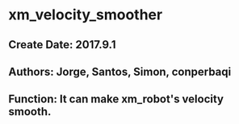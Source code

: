# xm_velocity_smoother

## Create Date: 2017.9.1

## Authors: Jorge, Santos, Simon, conperbaqi

## Function: It can make xm_robot's velocity smooth.

